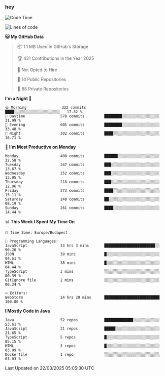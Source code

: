 ### hey

<!--START_SECTION:waka-->
![Code Time](http://img.shields.io/badge/Code%20Time-1%2C142%20hrs%2029%20mins-blue)

![Lines of code](https://img.shields.io/badge/From%20Hello%20World%20I%27ve%20Written-2.6%20million%20lines%20of%20code-blue)

**🐱 My GitHub Data** 

> 📦 1.1 MB Used in GitHub's Storage 
 > 
> 🏆 421 Contributions in the Year 2025
 > 
> 🚫 Not Opted to Hire
 > 
> 📜 14 Public Repositories 
 > 
> 🔑 88 Private Repositories 
 > 
**I'm a Night 🦉** 

```text
🌞 Morning                322 commits         ████░░░░░░░░░░░░░░░░░░░░░   17.82 % 
🌆 Daytime                578 commits         ████████░░░░░░░░░░░░░░░░░   31.99 % 
🌃 Evening                605 commits         ████████░░░░░░░░░░░░░░░░░   33.48 % 
🌙 Night                  302 commits         ████░░░░░░░░░░░░░░░░░░░░░   16.71 % 
```
📅 **I'm Most Productive on Monday** 

```text
Monday                   408 commits         ██████░░░░░░░░░░░░░░░░░░░   22.58 % 
Tuesday                  247 commits         ███░░░░░░░░░░░░░░░░░░░░░░   13.67 % 
Wednesday                252 commits         ███░░░░░░░░░░░░░░░░░░░░░░   13.95 % 
Thursday                 218 commits         ███░░░░░░░░░░░░░░░░░░░░░░   12.06 % 
Friday                   273 commits         ████░░░░░░░░░░░░░░░░░░░░░   15.11 % 
Saturday                 148 commits         ██░░░░░░░░░░░░░░░░░░░░░░░   08.19 % 
Sunday                   261 commits         ████░░░░░░░░░░░░░░░░░░░░░   14.44 % 
```


📊 **This Week I Spent My Time On** 

```text
🕑︎ Time Zone: Europe/Budapest

💬 Programming Languages: 
JavaScript               13 hrs 3 mins       ███████████████████████░░   90.20 % 
JSON                     39 mins             █░░░░░░░░░░░░░░░░░░░░░░░░   04.61 % 
HTML                     38 mins             █░░░░░░░░░░░░░░░░░░░░░░░░   04.44 % 
TypeScript               3 mins              ░░░░░░░░░░░░░░░░░░░░░░░░░   00.39 % 
GitIgnore file           2 mins              ░░░░░░░░░░░░░░░░░░░░░░░░░   00.24 % 

🔥 Editors: 
WebStorm                 14 hrs 28 mins      █████████████████████████   100.00 % 
```

**I Mostly Code in Java** 

```text
Java                     52 repos            █████████████░░░░░░░░░░░░   53.61 % 
JavaScript               21 repos            █████░░░░░░░░░░░░░░░░░░░░   21.65 % 
TypeScript               5 repos             █░░░░░░░░░░░░░░░░░░░░░░░░   05.15 % 
HTML                     3 repos             █░░░░░░░░░░░░░░░░░░░░░░░░   03.09 % 
Dockerfile               1 repo              ░░░░░░░░░░░░░░░░░░░░░░░░░   01.03 % 
```




 Last Updated on 22/03/2025 05:05:30 UTC
<!--END_SECTION:waka-->

